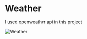 # Weather

I used openweather api in this project

![Weather](https://user-images.githubusercontent.com/61495341/183061176-7d167fa4-28d8-4a5d-b00d-b44310446841.PNG)
